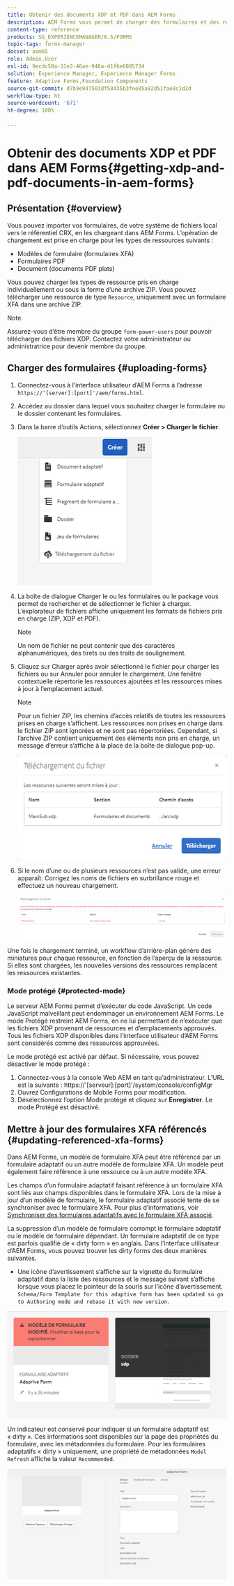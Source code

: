 ```yaml
---
title: Obtenir des documents XDP et PDF dans AEM Forms
description: AEM Forms vous permet de charger des formulaires et des ressources prises en charge à utiliser avec les formulaires adaptatifs. Vous pouvez également charger en masse des formulaires et des ressources connexes au format ZIP.
content-type: reference
products: SG_EXPERIENCEMANAGER/6.5/FORMS
topic-tags: forms-manager
docset: aem65
role: Admin,User
exl-id: 9ecdc50a-31e3-46ae-948a-d1f6e6085734
solution: Experience Manager, Experience Manager Forms
feature: Adaptive Forms,Foundation Components
source-git-commit: d7b9e947503df58435b3fee85a92d51fae8c1d2d
workflow-type: ht
source-wordcount: '671'
ht-degree: 100%

---
```


# Obtenir des documents XDP et PDF dans AEM Forms{#getting-xdp-and-pdf-documents-in-aem-forms}

## Présentation {#overview}

Vous pouvez importer vos formulaires, de votre système de fichiers local vers le référentiel CRX, en les chargeant dans AEM Forms. L’opération de chargement est prise en charge pour les types de ressources suivants :

* Modèles de formulaire (formulaires XFA)
* Formulaires PDF
* Document (documents PDF plats)

Vous pouvez charger les types de ressource pris en charge individuellement ou sous la forme d’une archive ZIP. Vous pouvez télécharger une ressource de type `Resource`, uniquement avec un formulaire XFA dans une archive ZIP.

>[!NOTE]
>
>Assurez-vous d’être membre du groupe `form-power-users` pour pouvoir télécharger des fichiers XDP. Contactez votre administrateur ou administratrice pour devenir membre du groupe.

## Charger des formulaires {#uploading-forms}

1. Connectez-vous à l’interface utilisateur d’AEM Forms à l’adresse `https://'[server]:[port]'/aem/forms.html`.
1. Accédez au dossier dans lequel vous souhaitez charger le formulaire ou le dossier contenant les formulaires.
1. Dans la barre d’outils Actions, sélectionnez **Créer > Charger le fichier**.

   ![Fichiers de l’option de stockage local dans l’onglet Créer](assets/step.png)

1. La boîte de dialogue Charger le ou les formulaires ou le package vous permet de rechercher et de sélectionner le fichier à charger. L’explorateur de fichiers affiche uniquement les formats de fichiers pris en charge (ZIP, XDP et PDF).

   >[!NOTE]
   >
   >Un nom de fichier ne peut contenir que des caractères alphanumériques, des tirets ou des traits de soulignement.

1. Cliquez sur Charger après avoir sélectionné le fichier pour charger les fichiers ou sur Annuler pour annuler le chargement. Une fenêtre contextuelle répertorie les ressources ajoutées et les ressources mises à jour à l’emplacement actuel.

   >[!NOTE]
   >
   >Pour un fichier ZIP, les chemins d’accès relatifs de toutes les ressources prises en charge s’affichent. Les ressources non prises en charge dans le fichier ZIP sont ignorées et ne sont pas répertoriées. Cependant, si l’archive ZIP contient uniquement des éléments non pris en charge, un message d’erreur s’affiche à la place de la boîte de dialogue pop-up.

   ![Boîte de dialogue affichée lors du chargement d’un formulaire XFA](assets/upload-scr.png)

1. Si le nom d’une ou de plusieurs ressources n’est pas valide, une erreur apparaît. Corrigez les noms de fichiers en surbrillance rouge et effectuez un nouveau chargement.

   ![Message d’erreur affiché lors du chargement d’un formulaire XFA](assets/upload-scr-err.png)

Une fois le chargement terminé, un workflow d’arrière-plan génère des miniatures pour chaque ressource, en fonction de l’aperçu de la ressource. Si elles sont chargées, les nouvelles versions des ressources remplacent les ressources existantes.

### Mode protégé {#protected-mode}

Le serveur AEM Forms permet d’exécuter du code JavaScript. Un code JavaScript malveillant peut endommager un environnement AEM Forms. Le mode Protégé restreint AEM Forms, en ne lui permettant de n’exécuter que les fichiers XDP provenant de ressources et d’emplacements approuvés. Tous les fichiers XDP disponibles dans l’interface utilisateur d’AEM Forms sont considérés comme des ressources approuvées.

Le mode protégé est activé par défaut. Si nécessaire, vous pouvez désactiver le mode protégé :

1. Connectez-vous à la console Web AEM en tant qu’administrateur. L’URL est la suivante : https://&#39;[serveur]:[port]&#39;/system/console/configMgr
1. Ouvrez Configurations de Mobile Forms pour modification.
1. Désélectionnez l’option Mode protégé et cliquez sur **Enregistrer**. Le mode Protégé est désactivé.

## Mettre à jour des formulaires XFA référencés {#updating-referenced-xfa-forms}

Dans AEM Forms, un modèle de formulaire XFA peut être référencé par un formulaire adaptatif ou un autre modèle de formulaire XFA. Un modèle peut également faire référence à une ressource ou à un autre modèle XFA.

Les champs d’un formulaire adaptatif faisant référence à un formulaire XFA sont liés aux champs disponibles dans le formulaire XFA. Lors de la mise à jour d’un modèle de formulaire, le formulaire adaptatif associé tente de se synchroniser avec le formulaire XFA. Pour plus d’informations, voir [Synchroniser des formulaires adaptatifs avec le formulaire XFA associé](../../forms/using/synchronizing-adaptive-forms-xfa.md).

La suppression d’un modèle de formulaire corrompt le formulaire adaptatif ou le modèle de formulaire dépendant. Un formulaire adaptatif de ce type est parfois qualifié de « dirty form » en anglais. Dans l’interface utilisateur d’AEM Forms, vous pouvez trouver les dirty forms des deux manières suivantes.

* Une icône d’avertissement s’affiche sur la vignette du formulaire adaptatif dans la liste des ressources et le message suivant s’affiche lorsque vous placez le pointeur de la souris sur l’icône d’avertissement.\
  `Schema/Form Template for this adaptive form has been updated so go to Authoring mode and rebase it with new version.`

![Avertissement de formulaire adaptatif désynchronisé après la mise à jour du formulaire DFA associé](assets/dirtyaf.png)

Un indicateur est conservé pour indiquer si un formulaire adaptatif est « dirty ». Ces informations sont disponibles sur la page des propriétés du formulaire, avec les métadonnées du formulaire. Pour les formulaires adaptatifs « dirty » uniquement, une propriété de métadonnées `Model Refresh` affiche la valeur `Recommended`.

![Indication d’un formulaire adaptatif désynchronisé par rapport au modèle XFA](assets/model-refresh.png)
